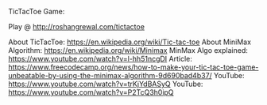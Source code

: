 TicTacToe Game:

Play @ http://roshangrewal.com/tictactoe

About TicTacToe: https://en.wikipedia.org/wiki/Tic-tac-toe
About MiniMax Algorithm: https://en.wikipedia.org/wiki/Minimax
MinMax Algo explained: https://www.youtube.com/watch?v=l-hh51ncgDI
Article: https://www.freecodecamp.org/news/how-to-make-your-tic-tac-toe-game-unbeatable-by-using-the-minimax-algorithm-9d690bad4b37/
YouTube: https://www.youtube.com/watch?v=trKjYdBASyQ
YouTube: https://www.youtube.com/watch?v=P2TcQ3h0ipQ
